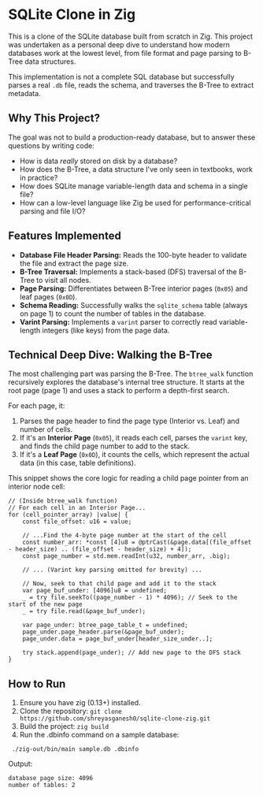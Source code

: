 # SQLite Clone in Zig

This is a clone of the SQLite database built from scratch in Zig. This project was undertaken as a personal deep dive to understand how modern databases work at the lowest level, from file format and page parsing to B-Tree data structures.

This implementation is not a complete SQL database but successfully parses a real `.db` file, reads the schema, and traverses the B-Tree to extract metadata.

## Why This Project?

The goal was not to build a production-ready database, but to answer these questions by writing code:
* How is data *really* stored on disk by a database?
* How does the B-Tree, a data structure I've only seen in textbooks, work in practice?
* How does SQLite manage variable-length data and schema in a single file?
* How can a low-level language like Zig be used for performance-critical parsing and file I/O?

## Features Implemented
* **Database File Header Parsing:** Reads the 100-byte header to validate the file and extract the page size.
* **B-Tree Traversal:** Implements a stack-based (DFS) traversal of the B-Tree to visit all nodes.
* **Page Parsing:** Differentiates between B-Tree interior pages (`0x05`) and leaf pages (`0x0D`).
* **Schema Reading:** Successfully walks the `sqlite_schema` table (always on page 1) to count the number of tables in the database.
* **Varint Parsing:** Implements a `varint` parser to correctly read variable-length integers (like keys) from the page data.

## Technical Deep Dive: Walking the B-Tree

The most challenging part was parsing the B-Tree. The `btree_walk` function recursively explores the database's internal tree structure. It starts at the root page (page 1) and uses a stack to perform a depth-first search.

For each page, it:
1.  Parses the page header to find the page type (Interior vs. Leaf) and number of cells.
2.  If it's an **Interior Page** (`0x05`), it reads each cell, parses the `varint` key, and finds the child page number to add to the stack.
3.  If it's a **Leaf Page** (`0x0D`), it counts the cells, which represent the actual data (in this case, table definitions).

This snippet shows the core logic for reading a child page pointer from an interior node cell:

```zig
// (Inside btree_walk function)
// For each cell in an Interior Page...
for (cell_pointer_array) |value| {
    const file_offset: u16 = value;

    // ...Find the 4-byte page number at the start of the cell
    const number_arr: *const [4]u8 = @ptrCast(&page.data[(file_offset - header_size) .. (file_offset - header_size) + 4]);
    const page_number = std.mem.readInt(u32, number_arr, .big);

    // ... (Varint key parsing omitted for brevity) ...

    // Now, seek to that child page and add it to the stack
    var page_buf_under: [4096]u8 = undefined;
    _ = try file.seekTo((page_number - 1) * 4096); // Seek to the start of the new page
    _ = try file.read(&page_buf_under);

    var page_under: btree_page_table_t = undefined;
    page_under.page_header.parse(&page_buf_under);
    page_under.data = page_buf_under[header_size_under..];

    try stack.append(page_under); // Add new page to the DFS stack
}
```
## How to Run
1. Ensure you have zig (0.13+) installed.
2. Clone the repository: ```git clone https://github.com/shreyasganesh0/sqlite-clone-zig.git```
3. Build the project: ```zig build```
4. Run the .dbinfo command on a sample database:
```
 ./zig-out/bin/main sample.db .dbinfo
```
Output:
```
database page size: 4096
number of tables: 2
```
